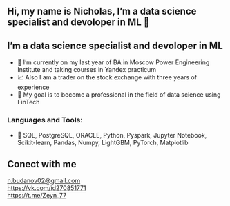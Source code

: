 ## Hi, my name is Nicholas, I’m a data science specialist and devoloper in ML 👋
##  I’m a data science specialist and devoloper in ML
- 📖 I’m currently on my last year of BA in Moscow Power Engineering Institute and taking courses in Yandex practicum
- 📈 Also I am a trader on the stock exchange with three years of experience
- 📍 My goal is to become a professional in the field of data science using FinTech
### Languages and Tools:<br>
- 🔭 SQL, PostgreSQL, ORACLE, Python, Pyspark, Jupyter Notebook, Scikit-learn, Pandas, Numpy, LightGBM, PyTorch, Matplotlib
## Conect with me
n.budanov02@gmail.com<br>
https://vk.com/id270851771<br>
https://t.me/Zeyn_77<br>


<!--
**BudanovNikolay/BudanovNikolay** is a ✨ _special_ ✨ repository because its `README.md` (this file) appears on your GitHub profile.

Here are some ideas to get you started:



- 🔭 I’m a data science specialist
- 🌱 I’m currently learning ...
- 👯 I’m looking to collaborate on ...
- 🤔 I’m looking for help with ...
- 💬 Ask me about ...
- 📫 How to reach me: ...
- 😄 Pronouns: ...
- ⚡ Fun fact: ...
-->
